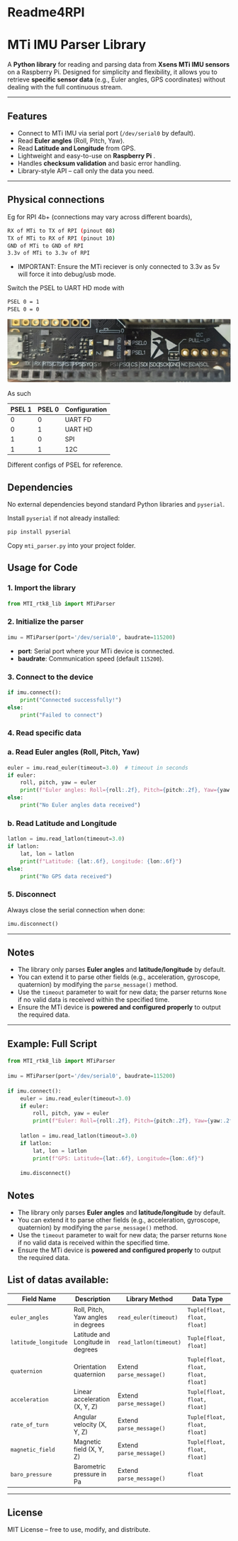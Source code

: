 # Readme4RPI

# MTi IMU Parser Library

A **Python library** for reading and parsing data from **Xsens MTi IMU sensors** on a Raspberry Pi. Designed for simplicity and flexibility, it allows you to retrieve **specific sensor data** (e.g., Euler angles, GPS coordinates) without dealing with the full continuous stream.

---

## Features

- Connect to MTi IMU via serial port (`/dev/serial0` by default).
- Read **Euler angles** (Roll, Pitch, Yaw).
- Read **Latitude and Longitude** from GPS.
- Lightweight and easy-to-use on **Raspberry Pi** .
- Handles **checksum validation** and basic error handling.
- Library-style API – call only the data you need.

---

## Physical connections

Eg for RPI 4b+ (connections may vary across different boards),

```bash
RX of MTi to TX of RPI (pinout 08)
TX of MTi to RX of RPI (pinout 10)
GND of MTi to GND of RPI 
3.3v of MTi to 3.3v of RPI
```

- IMPORTANT: Ensure the MTi reciever is only connected to 3.3v as 5v will force it into debug/usb mode.

Switch the PSEL to UART HD mode with

```bash
PSEL 0 = 1
PSEL 0 = 0
```

![As such](images/Image1.jpg)

As such

| PSEL 1  | PSEL 0 | Configuration |
| --- | --- | --- |
| 0 | 0 | UART FD |
| 0 | 1 | UART HD |
| 1 | 0 | SPI |
| 1 | 1 | 12C |

Different configs of PSEL for reference.

## Dependencies

No external dependencies beyond standard Python libraries and `pyserial`.

Install `pyserial` if not already installed:

```bash
pip install pyserial
```

Copy `mti_parser.py` into your project folder.

## Usage for Code

### 1. Import the library

```python
from MTI_rtk8_lib import MTiParser
```

### 2. Initialize the parser

```python
imu = MTiParser(port='/dev/serial0', baudrate=115200)
```

- **port**: Serial port where your MTi device is connected.
- **baudrate**: Communication speed (default `115200`).

### 3. Connect to the device

```python
if imu.connect():
    print("Connected successfully!")
else:
    print("Failed to connect")
```

### 4. Read specific data

### a. Read Euler angles (Roll, Pitch, Yaw)

```python
euler = imu.read_euler(timeout=3.0)  # timeout in seconds
if euler:
    roll, pitch, yaw = euler
    print(f"Euler angles: Roll={roll:.2f}, Pitch={pitch:.2f}, Yaw={yaw:.2f}")
else:
    print("No Euler angles data received")
```

### b. Read Latitude and Longitude

```python
latlon = imu.read_latlon(timeout=3.0)
if latlon:
    lat, lon = latlon
    print(f"Latitude: {lat:.6f}, Longitude: {lon:.6f}")
else:
    print("No GPS data received")
```

### 5. Disconnect

Always close the serial connection when done:

```python
imu.disconnect()
```

---

## Notes

- The library only parses **Euler angles** and **latitude/longitude** by default.
- You can extend it to parse other fields (e.g., acceleration, gyroscope, quaternion) by modifying the `parse_message()` method.
- Use the `timeout` parameter to wait for new data; the parser returns `None` if no valid data is received within the specified time.
- Ensure the MTi device is **powered and configured properly** to output the required data.

---

## Example: Full Script

```python
from MTI_rtk8_lib import MTiParser

imu = MTiParser(port='/dev/serial0', baudrate=115200)

if imu.connect():
    euler = imu.read_euler(timeout=3.0)
    if euler:
        roll, pitch, yaw = euler
        print(f"Euler: Roll={roll:.2f}, Pitch={pitch:.2f}, Yaw={yaw:.2f}")

    latlon = imu.read_latlon(timeout=3.0)
    if latlon:
        lat, lon = latlon
        print(f"GPS: Latitude={lat:.6f}, Longitude={lon:.6f}")

    imu.disconnect()

```

## Notes

- The library only parses **Euler angles** and **latitude/longitude** by default.
- You can extend it to parse other fields (e.g., acceleration, gyroscope, quaternion) by modifying the `parse_message()` method.
- Use the `timeout` parameter to wait for new data; the parser returns `None` if no valid data is received within the specified time.
- Ensure the MTi device is **powered and configured properly** to output the required data.

## List of datas available:

| Field Name | Description | Library Method | Data Type |
| --- | --- | --- | --- |
| `euler_angles` | Roll, Pitch, Yaw angles in degrees | `read_euler(timeout)` | `Tuple[float, float, float]` |
| `latitude_longitude` | Latitude and Longitude in degrees | `read_latlon(timeout)` | `Tuple[float, float]` |
| `quaternion` | Orientation quaternion | Extend `parse_message()` | `Tuple[float, float, float, float]` |
| `acceleration` | Linear acceleration (X, Y, Z) | Extend `parse_message()` | `Tuple[float, float, float]` |
| `rate_of_turn` | Angular velocity (X, Y, Z) | Extend `parse_message()` | `Tuple[float, float, float]` |
| `magnetic_field` | Magnetic field (X, Y, Z) | Extend `parse_message()` | `Tuple[float, float, float]` |
| `baro_pressure` | Barometric pressure in Pa | Extend `parse_message()` | `float` |

---

## License

MIT License – free to use, modify, and distribute.
